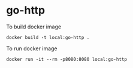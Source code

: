 # go-http

To build docker image
```
docker build -t local:go-http .
```

To run docker image
```
docker run -it --rm -p8080:8080 local:go-http
```
